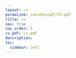 ```yaml
---
layout: cv
permalink: /assets/pdf/CV.pdf
title: cv
nav: true
nav_order: 5
cv_pdf: cv.pdf
description: 
toc:
  sidebar: left
---
```

